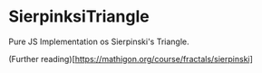 # SierpinksiTriangle

Pure JS Implementation os Sierpinski's Triangle.

(Further reading)[https://mathigon.org/course/fractals/sierpinski]
